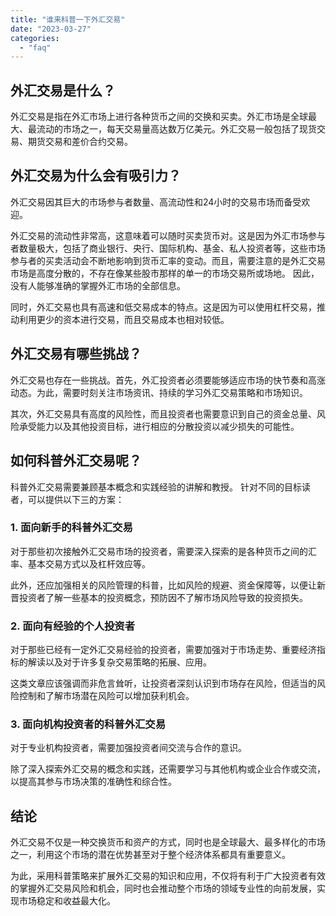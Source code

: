 ```yaml
---
title: "谁来科普一下外汇交易"
date: "2023-03-27"
categories: 
  - "faq"
---
```


## 外汇交易是什么？

外汇交易是指在外汇市场上进行各种货币之间的交换和买卖。外汇市场是全球最大、最流动的市场之一，每天交易量高达数万亿美元。外汇交易一般包括了现货交易、期货交易和差价合约交易。

## 外汇交易为什么会有吸引力？

外汇交易因其巨大的市场参与者数量、高流动性和24小时的交易市场而备受欢迎。

外汇交易的流动性非常高，这意味着可以随时买卖货币对。这是因为外汇市场参与者数量极大，包括了商业银行、央行、国际机构、基金、私人投资者等，这些市场参与者的买卖活动会不断地影响到货币汇率的变动。而且，需要注意的是外汇交易市场是高度分散的，不存在像某些股市那样的单一的市场交易所或场地。 因此，没有人能够准确的掌握外汇市场的全部信息。

同时，外汇交易也具有高速和低交易成本的特点。这是因为可以使用杠杆交易，推动利用更少的资本进行交易，而且交易成本也相对较低。

## 外汇交易有哪些挑战？

外汇交易也存在一些挑战。首先，外汇投资者必须要能够适应市场的快节奏和高涨动态。为此，需要时刻关注市场资讯、持续的学习外汇交易策略和市场知识。

其次，外汇交易具有高度的风险性，而且投资者也需要意识到自己的资金总量、风险承受能力以及其他投资目标，进行相应的分散投资以减少损失的可能性。

## 如何科普外汇交易呢？

科普外汇交易需要兼顾基本概念和实践经验的讲解和教授。 针对不同的目标读者，可以提供以下三的方案：

### 1\. 面向新手的科普外汇交易

对于那些初次接触外汇交易市场的投资者，需要深入探索的是各种货币之间的汇率、基本交易方式以及杠杆效应等。

此外，还应加强相关的风险管理的科普，比如风险的规避、资金保障等，以便让新晋投资者了解一些基本的投资概念，预防因不了解市场风险导致的投资损失。

### 2\. 面向有经验的个人投资者

对于那些已经有一定外汇交易经验的投资者，需要加强对于市场走势、重要经济指标的解读以及对于许多复杂交易策略的拓展、应用。

这类文章应该强调而非危言耸听，让投资者深刻认识到市场存在风险，但适当的风险控制和了解市场潜在风险可以增加获利机会。

### 3\. 面向机构投资者的科普外汇交易

对于专业机构投资者，需要加强投资者间交流与合作的意识。

除了深入探索外汇交易的概念和实践，还需要学习与其他机构或企业合作或交流，以提高其参与市场决策的准确性和综合性。

## 结论

外汇交易不仅是一种交换货币和资产的方式，同时也是全球最大、最多样化的市场之一，利用这个市场的潜在优势甚至对于整个经济体系都具有重要意义。

为此，采用科普策略来扩展外汇交易的知识和应用，不仅将有利于广大投资者有效的掌握外汇交易风险和机会，同时也会推动整个市场的领域专业性的向前发展，实现市场稳定和收益最大化。
